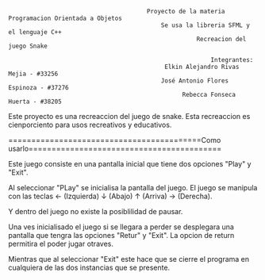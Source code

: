                                            Proyecto de la materia Programacion Orientada a Objetos
                                               Se usa la libreria SFML y el lenguaje C++
                                                         Recreacion del juego Snake 
                                                         
                                                             Integrantes:
                                                Elkin Alejandro Rivas Mejia - #33256
                                               José Antonio Flores Espinoza - #37276
                                                     Rebecca Fonseca Huerta - #38205

Este proyecto es una recreaccion del juego de snake. 
Esta recreaccion es cienporciento para usos recreativos y educativos.

==========================================Como usarlo==========================================

Este juego consiste en una pantalla inicial que tiene dos opciones "Play" y "Exit".
 
  Al seleccionar "PLay" se inicialisa la pantalla del juego. 
  El juego se manipula con las teclas
      ← (Izquierda) 
      ↓ (Abajo)
      ↑ (Arriva) 
      → (Derecha).   
      
  Y dentro del juego no existe la posiblilidad de pausar. 

   Una ves inicialisado el juego si se llegara a perder se desplegara una pantalla que tengra las opciones "Retur" y "Exit".
     La opcion de return permitira el poder jugar otraves. 
     
  Mientras que al seleccionar "Exit" este hace que se cierre el programa en cualquiera de las dos instancias que se presente. 

